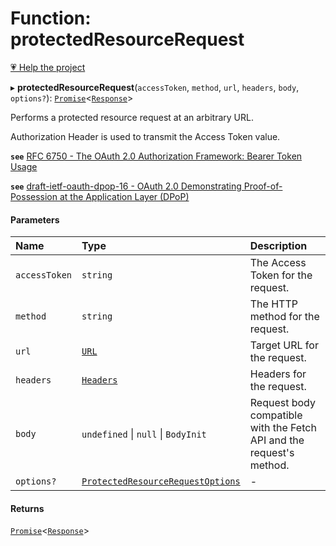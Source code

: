 # Function: protectedResourceRequest

[💗 Help the project](https://github.com/sponsors/panva)

▸ **protectedResourceRequest**(`accessToken`, `method`, `url`, `headers`, `body`, `options?`): [`Promise`]( https://developer.mozilla.org/en-US/docs/Web/JavaScript/Reference/Global_Objects/Promise )<[`Response`]( https://developer.mozilla.org/en-US/docs/Web/API/Response )\>

Performs a protected resource request at an arbitrary URL.

Authorization Header is used to transmit the Access Token value.

**`see`** [RFC 6750 - The OAuth 2.0 Authorization Framework: Bearer Token Usage](https://www.rfc-editor.org/rfc/rfc6750.html#section-2.1)

**`see`** [draft-ietf-oauth-dpop-16 - OAuth 2.0 Demonstrating Proof-of-Possession at the Application Layer (DPoP)](https://www.ietf.org/archive/id/draft-ietf-oauth-dpop-16.html#name-protected-resource-access)

#### Parameters

| Name | Type | Description |
| :------ | :------ | :------ |
| `accessToken` | `string` | The Access Token for the request. |
| `method` | `string` | The HTTP method for the request. |
| `url` | [`URL`]( https://developer.mozilla.org/en-US/docs/Web/API/URL ) | Target URL for the request. |
| `headers` | [`Headers`]( https://developer.mozilla.org/en-US/docs/Web/API/Headers ) | Headers for the request. |
| `body` | `undefined` \| ``null`` \| `BodyInit` | Request body compatible with the Fetch API and the request's method. |
| `options?` | [`ProtectedResourceRequestOptions`](../interfaces/ProtectedResourceRequestOptions.md) | - |

#### Returns

[`Promise`]( https://developer.mozilla.org/en-US/docs/Web/JavaScript/Reference/Global_Objects/Promise )<[`Response`]( https://developer.mozilla.org/en-US/docs/Web/API/Response )\>
